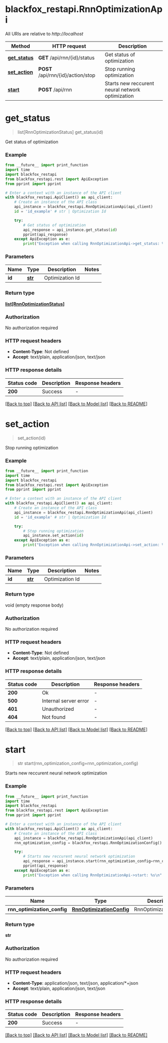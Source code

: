 # blackfox_restapi.RnnOptimizationApi

All URIs are relative to *http://localhost*

Method | HTTP request | Description
------------- | ------------- | -------------
[**get_status**](RnnOptimizationApi.md#get_status) | **GET** /api/rnn/{id}/status | Get status of optimization
[**set_action**](RnnOptimizationApi.md#set_action) | **POST** /api/rnn/{id}/action/stop | Stop running optimization
[**start**](RnnOptimizationApi.md#start) | **POST** /api/rnn | Starts new reccurent neural network optimization


# **get_status**
> list[RnnOptimizationStatus] get_status(id)

Get status of optimization

### Example

```python
from __future__ import print_function
import time
import blackfox_restapi
from blackfox_restapi.rest import ApiException
from pprint import pprint

# Enter a context with an instance of the API client
with blackfox_restapi.ApiClient() as api_client:
    # Create an instance of the API class
    api_instance = blackfox_restapi.RnnOptimizationApi(api_client)
    id = 'id_example' # str | Optimization Id

    try:
        # Get status of optimization
        api_response = api_instance.get_status(id)
        pprint(api_response)
    except ApiException as e:
        print("Exception when calling RnnOptimizationApi->get_status: %s\n" % e)
```

### Parameters

Name | Type | Description  | Notes
------------- | ------------- | ------------- | -------------
 **id** | [**str**](.md)| Optimization Id | 

### Return type

[**list[RnnOptimizationStatus]**](RnnOptimizationStatus.md)

### Authorization

No authorization required

### HTTP request headers

 - **Content-Type**: Not defined
 - **Accept**: text/plain, application/json, text/json

### HTTP response details
| Status code | Description | Response headers |
|-------------|-------------|------------------|
**200** | Success |  -  |

[[Back to top]](#) [[Back to API list]](../README.md#documentation-for-api-endpoints) [[Back to Model list]](../README.md#documentation-for-models) [[Back to README]](../README.md)

# **set_action**
> set_action(id)

Stop running optimization

### Example

```python
from __future__ import print_function
import time
import blackfox_restapi
from blackfox_restapi.rest import ApiException
from pprint import pprint

# Enter a context with an instance of the API client
with blackfox_restapi.ApiClient() as api_client:
    # Create an instance of the API class
    api_instance = blackfox_restapi.RnnOptimizationApi(api_client)
    id = 'id_example' # str | Optimization Id

    try:
        # Stop running optimization
        api_instance.set_action(id)
    except ApiException as e:
        print("Exception when calling RnnOptimizationApi->set_action: %s\n" % e)
```

### Parameters

Name | Type | Description  | Notes
------------- | ------------- | ------------- | -------------
 **id** | [**str**](.md)| Optimization Id | 

### Return type

void (empty response body)

### Authorization

No authorization required

### HTTP request headers

 - **Content-Type**: Not defined
 - **Accept**: text/plain, application/json, text/json

### HTTP response details
| Status code | Description | Response headers |
|-------------|-------------|------------------|
**200** | Ok |  -  |
**500** | Internal server error |  -  |
**401** | Unauthorized |  -  |
**404** | Not found |  -  |

[[Back to top]](#) [[Back to API list]](../README.md#documentation-for-api-endpoints) [[Back to Model list]](../README.md#documentation-for-models) [[Back to README]](../README.md)

# **start**
> str start(rnn_optimization_config=rnn_optimization_config)

Starts new reccurent neural network optimization

### Example

```python
from __future__ import print_function
import time
import blackfox_restapi
from blackfox_restapi.rest import ApiException
from pprint import pprint

# Enter a context with an instance of the API client
with blackfox_restapi.ApiClient() as api_client:
    # Create an instance of the API class
    api_instance = blackfox_restapi.RnnOptimizationApi(api_client)
    rnn_optimization_config = blackfox_restapi.RnnOptimizationConfig() # RnnOptimizationConfig | RnnOptimizationConfig (optional)

    try:
        # Starts new reccurent neural network optimization
        api_response = api_instance.start(rnn_optimization_config=rnn_optimization_config)
        pprint(api_response)
    except ApiException as e:
        print("Exception when calling RnnOptimizationApi->start: %s\n" % e)
```

### Parameters

Name | Type | Description  | Notes
------------- | ------------- | ------------- | -------------
 **rnn_optimization_config** | [**RnnOptimizationConfig**](RnnOptimizationConfig.md)| RnnOptimizationConfig | [optional] 

### Return type

**str**

### Authorization

No authorization required

### HTTP request headers

 - **Content-Type**: application/json, text/json, application/*+json
 - **Accept**: text/plain, application/json, text/json

### HTTP response details
| Status code | Description | Response headers |
|-------------|-------------|------------------|
**200** | Success |  -  |

[[Back to top]](#) [[Back to API list]](../README.md#documentation-for-api-endpoints) [[Back to Model list]](../README.md#documentation-for-models) [[Back to README]](../README.md)

